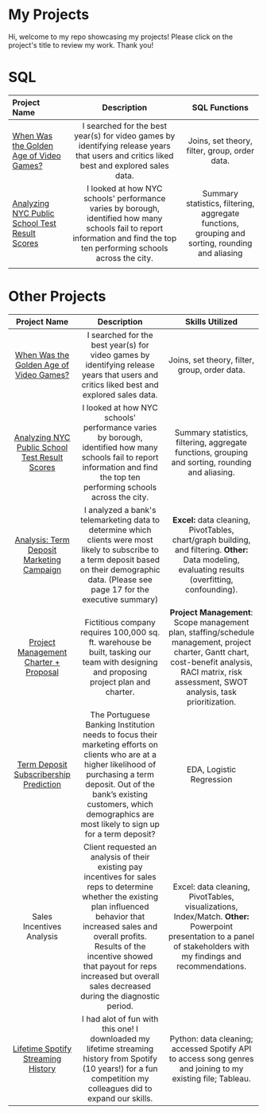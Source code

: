 # My Projects
Hi, welcome to my repo showcasing my projects! Please click on the project's title to review my work. Thank you!

# SQL

| Project Name        | Description          | SQL Functions  |
| :------------------- |:---------------------:| :--------------:|
| [When Was the Golden Age of Video Games?](https://github.com/kegraham91/My-Projects/blob/main/When%20Was%20the%20Golden%20Age%20of%20Video%20Games%3F.ipynb)     | I searched for the best year(s) for video games by identifying release years that users and critics liked best and  explored sales data. | Joins, set theory, filter, group, order data. |
| [Analyzing NYC Public School Test Result Scores](https://github.com/kegraham91/My-Projects/blob/main/Analyzing%20NYC%20Public%20School%20Test%20Result%20Scores.ipynb)  | I looked at how NYC schools' performance varies by borough, identified how many schools fail to report information and find the top ten performing schools across the city.   |   Summary statistics, filtering, aggregate functions, grouping and sorting, rounding and aliasing |
|  |  |   |

# Other Projects

| Project Name        | Description           | Skills Utilized  |
| :-------------------: |:---------------------:| :--------------:|
| [When Was the Golden Age of Video Games?](https://github.com/kegraham91/My-Projects/blob/main/When%20Was%20the%20Golden%20Age%20of%20Video%20Games%3F.ipynb)     | I searched for the best year(s) for video games by identifying release years that users and critics liked best and  explored sales data. | Joins, set theory, filter, group, order data. |
| [Analyzing NYC Public School Test Result Scores](https://github.com/kegraham91/My-Projects/blob/main/Analyzing%20NYC%20Public%20School%20Test%20Result%20Scores.ipynb)  | I looked at how NYC schools' performance varies by borough, identified how many schools fail to report information and find the top ten performing schools across the city.   |   Summary statistics, filtering, aggregate functions, grouping and sorting, rounding and aliasing. |
| [Analysis: Term Deposit Marketing Campaign](https://github.com/kegraham91/My-Projects/blob/main/Data%20Analytics_Banking%20Data.pdf) | I analyzed a bank's telemarketing data to determine which clients were most likely to subscribe to a term deposit based on their demographic data. (Please see page 17 for the executive summary)| <b>Excel:</b> data cleaning, PivotTables, chart/graph building, and filtering.   <b>Other:</b> Data modeling, evaluating results (overfitting, confounding). |
| [Project Management Charter + Proposal](https://github.com/kegraham91/My-Projects/blob/main/GSCM450FinalProject.pdf) | Fictitious company requires 100,000 sq. ft. warehouse be built, tasking our team with designing and proposing project plan and charter. | **Project Management**: Scope management plan, staffing/schedule management, project charter, Gantt chart, cost-benefit analysis, RACI matrix, risk assessment, SWOT analysis, task prioritization. |
| [Term Deposit Subscribership Prediction](https://github.com/kegraham91/My-Projects/blob/main/graham-krista-bta419-w23%20(2).ipynb)     | The Portuguese Banking Institution needs to focus their marketing efforts on clients who are at a higher likelihood of purchasing a term deposit. Out of the bank’s existing customers, which demographics are most likely to sign up for a term deposit? | EDA, Logistic Regression | pandas, matplotlib, seaborn, sklearn. |
| Sales Incentives Analysis |Client requested an analysis of their existing pay incentives for sales reps to determine whether the existing plan influenced behavior that increased sales and overall profits. Results of the incentive showed that payout for reps increased but overall sales decreased during the diagnostic period. | Excel: data cleaning, PivotTables, visualizations, Index/Match.  <b>Other:</b> Powerpoint presentation to a panel of stakeholders with my findings and recommendations.  |
| [Lifetime Spotify Streaming History](https://public.tableau.com/views/StreamingHistory_v_3/Dashboard2?:language=en-US&:sid=&:display_count=n&:origin=viz_share_link) | I had alot of fun with this one! I downloaded my lifetime streaming history from Spotify (10 years!) for a fun competition my colleagues did to expand our skills. | Python: data cleaning; accessed Spotify API to access song genres and joining to my existing file; Tableau.  |

